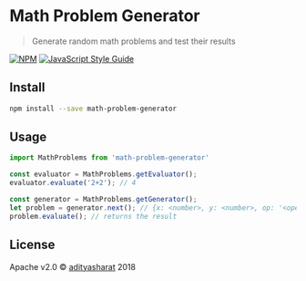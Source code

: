 # Math Problem Generator

> Generate random math problems and test their results

[![NPM](https://img.shields.io/npm/v/math-problem-generator-js.svg)](https://www.npmjs.com/package/math-problem-generator-js) [![JavaScript Style Guide](https://img.shields.io/badge/code_style-standard-brightgreen.svg)](https://standardjs.com)

## Install

```bash
npm install --save math-problem-generator
```

## Usage

```JavaScript
import MathProblems from 'math-problem-generator'

const evaluator = MathProblems.getEvaluator();
evaluator.evaluate('2+2'); // 4

const generator = MathProblems.getGenerator();
let problem = generator.next(); // {x: <number>, y: <number>, op: '<operation>'}
problem.evaluate(); // returns the result
```

## License

Apache v2.0 © [adityasharat](https://github.com/adityasharat) 2018
